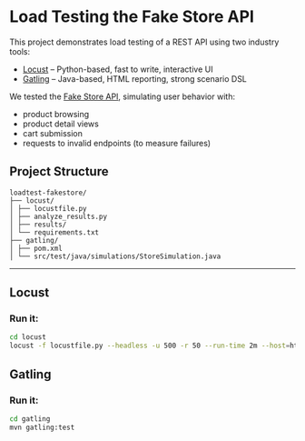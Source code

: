 # Load Testing the Fake Store API

This project demonstrates load testing of a REST API using two industry tools:

- [Locust](https://locust.io/) – Python-based, fast to write, interactive UI
- [Gatling](https://gatling.io/) – Java-based, HTML reporting, strong scenario DSL

We tested the [Fake Store API](https://fakestoreapi.com), simulating user behavior with:
- product browsing
- product detail views
- cart submission
- requests to invalid endpoints (to measure failures)

## Project Structure
```
loadtest-fakestore/
├── locust/
│ ├── locustfile.py
│ ├── analyze_results.py
│ ├── results/
│ └── requirements.txt
├── gatling/
│ ├── pom.xml
│ └── src/test/java/simulations/StoreSimulation.java
```


---

## Locust

### Run it:

```bash
cd locust
locust -f locustfile.py --headless -u 500 -r 50 --run-time 2m --host=https://fakestoreapi.com --csv=results/test_run
```

## Gatling

### Run it:

```bash
cd gatling
mvn gatling:test
```
